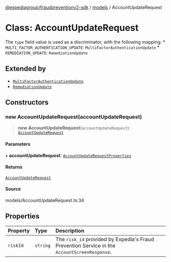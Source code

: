 [@expediagroup/fraudpreventionv2-sdk](../../index.md) / [models](../index.md) / AccountUpdateRequest

# Class: AccountUpdateRequest

The `type` field value is used as a discriminator, with the following mapping: * `MULTI_FACTOR_AUTHENTICATION_UPDATE`: `MultiFactorAuthenticationUpdate` * `REMEDIATION_UPDATE`: `RemediationUpdate`

## Extended by

- [`MultiFactorAuthenticationUpdate`](MultiFactorAuthenticationUpdate.md)
- [`RemediationUpdate`](RemediationUpdate.md)

## Constructors

### new AccountUpdateRequest(accountUpdateRequest)

> **new AccountUpdateRequest**(`accountUpdateRequest`): [`AccountUpdateRequest`](AccountUpdateRequest.md)

#### Parameters

• **accountUpdateRequest**: [`AccountUpdateRequestProperties`](../interfaces/AccountUpdateRequestProperties.md)

#### Returns

[`AccountUpdateRequest`](AccountUpdateRequest.md)

#### Source

models/AccountUpdateRequest.ts:34

## Properties

| Property | Type | Description |
| :------ | :------ | :------ |
| `riskId` | `string` | The `risk_id` provided by Expedia\'s Fraud Prevention Service in the `AccountScreenResponse`. |
